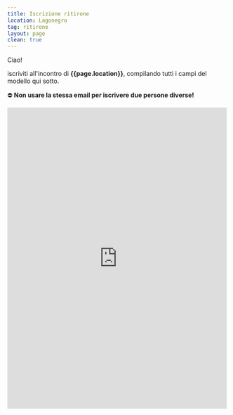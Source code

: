 ```yaml
---
title: Iscrizione ritirone
location: Lagonegro
tag: ritirone
layout: page
clean: true
---
```


Ciao!

iscriviti all'incontro di **{{page.location}}**, compilando tutti i campi del modello qui sotto. 

⛔️ **Non usare la stessa email per iscrivere due persone diverse!**

<p></p>
<p></p>

<script src="https://donorbox.org/widget.js" paypalExpress="true"></script>
<iframe src="https://donorbox.org/embed/ritirone-lagonegro-04072019?hide_donation_meter=true"
height="685px" width="100%" style="max-width:500px; min-width:210px; max-height:none!important"
seamless="seamless" name="donorbox" frameborder="0" scrolling="no" allowpaymentrequest></iframe>
